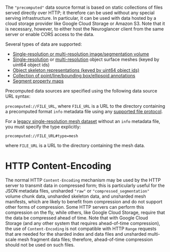 The `"precomputed"` data source format is based on static collections of files served directly over
HTTP; it therefore can be used without any special serving infrastructure.  In particular, it can be
used with data hosted by a cloud storage provider like Google Cloud Storage or Amazon S3.  Note that
it is necessary, however, to either host the Neuroglancer client from the same server or enable CORS
access to the data.

Several types of data are supported:
- [Single-resolution or multi-resolution image/segmentation volume](./volume.md)
- [Single-resolution](./meshes.md#legacy-single-resolution-mesh-format) or [multi-resolution](./meshes.md#multi-resolution-mesh-format) object surface meshes (keyed by uint64 object ids)
- [Object skeleton representations (keyed by uint64 object ids)](./skeletons.md)
- [Collection of point/line/bounding box/ellipsoid annotations](./annotations.md)
- [Segment property maps](./segment_properties.md)

Precomputed data sources are specified using the following data source URL syntax:

`precomputed://FILE_URL`, where `FILE_URL` is a URL to the directory containing a precomputed format
`info` metadata file using any [supported file protocol](../file_protocols.md).

For a [legacy single-resolution mesh dataset](./meshes.md#legacy-single-resolution-mesh-format)
without an `info` metadata file, you must specify the type explicitly:

`precomputed://FILE_URL#type=mesh`

where `FILE_URL` is a URL to the directory containing the mesh data.

# HTTP Content-Encoding

The normal HTTP `Content-Encoding` mechanism may be used by the HTTP server to transmit data in
compressed form; this is particularly useful for the JSON metadata files, unsharded `"raw"` or
`"compressed_segmentation"` volume chunk data, unsharded skeleton data, and unsharded mesh
manifests, which are likely to benefit from compression and do not support other forms of
compression.  Some HTTP servers can perform this compression on the fly, while others, like Google
Cloud Storage, require that the data be compressed ahead of time.  Note that with Google Cloud
Storage (and any other system that requires ahead-of-time compression), the use of
`Content-Encoding` is not compatible with HTTP `Range` requests that are needed for the sharded
index and data files and unsharded multi-scale mesh fragment data files; therefore, ahead-of-time
compression should not be used on such files.
